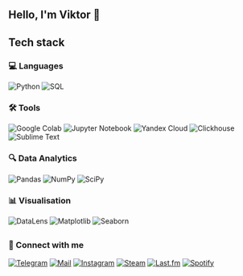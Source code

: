 ## Hello, I'm Viktor 👋


###

## Tech stack
### 💻 Languages
![Python](https://img.shields.io/badge/Python-badge?style=for-the-badge&logo=python&color=%230E3A53)
![SQL](https://img.shields.io/badge/SQL-Postgres?style=for-the-badge&logo=postgresql&color=%230E3A53)
### 🛠️ Tools
![Google Colab](https://img.shields.io/badge/Google%20Colab-badge?style=for-the-badge&logo=google%20colab&color=%230E3A53)
![Jupyter Notebook](https://img.shields.io/badge/Jupyter-badge?style=for-the-badge&logo=jupyter&color=%230E3A53)
![Yandex Cloud](https://img.shields.io/badge/yandex%20cloud-badge?style=for-the-badge&logo=yandex%20cloud&color=%230E3A53)
![Clickhouse](https://img.shields.io/badge/Clickhouse-badge?style=for-the-badge&logo=clickhouse&color=%230E3A53)
![Sublime Text](https://img.shields.io/badge/sublime%20text-badge?style=for-the-badge&logo=sublime%20text&color=%230E3A53)
### 🔍 Data Analytics
![Pandas](https://img.shields.io/badge/Pandas-badge?style=for-the-badge&logo=pandas&color=%230E3A53)
![NumPy](https://img.shields.io/badge/NumPy-badge?style=for-the-badge&logo=NumPy&color=%230E3A53)
![SciPy](https://img.shields.io/badge/SciPy-badge?style=for-the-badge&logo=SciPy&color=%230E3A53)
### 📊 Visualisation
![DataLens](https://img.shields.io/badge/Yandex%20DataLens-badge?style=for-the-badge&color=%230E3A53)
![Matplotlib](https://img.shields.io/badge/matplotlib-badge?style=for-the-badge&color=%230E3A53)
![Seaborn](https://img.shields.io/badge/Seaborn-badge?style=for-the-badge&color=%230E3A53)




##
### 💬 Connect with me
[![Telegram](https://img.shields.io/badge/Telegram-2CA5E0?style=for-the-badge&logo=telegram&logoColor=white)](https://t.me/viktorlysov)
[![Mail](https://img.shields.io/badge/%E2%9C%89%EF%B8%8Femail-badge?style=for-the-badge&logo=mail&color=%230E3A53)](mailto:lysov.vd@yandex.ru)
[![Instagram](https://img.shields.io/badge/Instagram-%23E4405F.svg?style=for-the-badge&logo=Instagram&logoColor=white)](https://instagram.com/viktorlysv)
[![Steam](https://img.shields.io/badge/steam-%23000000.svg?style=for-the-badge&logo=steam&logoColor=white)](https://steamcommunity.com/id/offspring_br/)
[![Last.fm](https://img.shields.io/badge/last.fm-D51007?style=for-the-badge&logo=last.fm&logoColor=white)](https://www.last.fm/user/coergosum)
[![Spotify](https://img.shields.io/badge/Spotify-1ED760?style=for-the-badge&logo=spotify&logoColor=white)](https://open.spotify.com/user/un57ksyludywak0qgp6paz5s1?si=f64015fa59734883)
